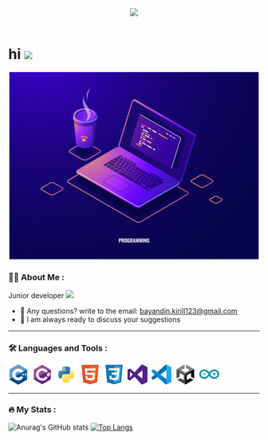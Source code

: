 <div id="header" align="center">
   <img src="https://media.giphy.com/media/553ZGCzYHSQHXiFKA8/giphy.gif" width="100"/>
</div>
<div id="badges" align="center">
  <img src="https://komarev.com/ghpvc/?username=Banzaikin&style=flat-square&color=blue" alt=""/>
</div>
<h1>
  hi
  <img src="https://media.giphy.com/media/hvRJCLFzcasrR4ia7z/giphy.gif" width="30px"/>
</h1>

<div align="center">
  <img src="https://github.com/Banzaikin/Banzaikin/blob/main/971.jpg" width="500px"/>
</div>

### :man_technologist: About Me :
Junior developer <img src="https://media.giphy.com/media/WUlplcMpOCEmTGBtBW/giphy.gif" width="30">
- :speech_balloon: Any questions? write to the email: bayandin.kirill123@gmail.com
- :handshake: I am always ready to discuss your suggestions
---
### :hammer_and_wrench: Languages and Tools :
<div>
  <img src="https://github.com/devicons/devicon/blob/master/icons/cplusplus/cplusplus-original.svg" title="Cplusplus" alt="C++" width="40" height="40"/>&nbsp;
  <img src="https://github.com/devicons/devicon/blob/master/icons/csharp/csharp-original.svg" title="Csharp" alt="C#" width="40" height="40"/>&nbsp;
  <img src="https://github.com/devicons/devicon/blob/master/icons/python/python-original.svg" title="Python" alt="Python" width="40" height="40"/>&nbsp;
  <img src="https://github.com/devicons/devicon/blob/master/icons/html5/html5-original.svg" title="HTML" alt="html" width="40" height="40"/>&nbsp;
  <img src="https://github.com/devicons/devicon/blob/master/icons/css3/css3-original.svg" title="CSS" alt="css" width="40" height="40"/>&nbsp;
  <img src="https://github.com/devicons/devicon/blob/master/icons/visualstudio/visualstudio-plain.svg" title="VisualStudio" alt="VS" width="40" height="40"/>&nbsp;
  <img src="https://github.com/devicons/devicon/blob/master/icons/vscode/vscode-original.svg" title="vscode" alt="VScode" width="40" height="40"/>&nbsp;
  <img src="https://github.com/devicons/devicon/blob/master/icons/unity/unity-original.svg" title="unity" alt="unity" width="40" height="40"/>&nbsp;
  <img src="https://github.com/devicons/devicon/blob/master/icons/arduino/arduino-original.svg" title="Arduino" alt="arduino" width="40" height="40"/>&nbsp;
</div>

---
### :fire: My Stats :
![Anurag's GitHub stats](https://github-readme-stats.vercel.app/api?username=Banzaikin&show_icons=true&theme=tokyonight)
[![Top Langs](https://github-readme-stats.vercel.app/api/top-langs/?username=Banzaikin&layout=compact&theme=tokyonight)](https://github.com/anuraghazra/github-readme-stats)

<!--
**Bayandin-Kirill/Bayandin-Kirill** is a ✨ _special_ ✨ repository because its `README.md` (this file) appears on your GitHub profile.

Here are some ideas to get you started:

- 🔭 I’m currently working on ...
- 🌱 I’m currently learning ...
- 👯 I’m looking to collaborate on ...
- 🤔 I’m looking for help with ...
- 💬 Ask me about ...
- 📫 How to reach me: ...
- 😄 Pronouns: ...
- ⚡ Fun fact: ...
-->

<!--
**Banzaikin/Banzaikin** is a ✨ _special_ ✨ repository because its `README.md` (this file) appears on your GitHub profile.

Here are some ideas to get you started:

- 🔭 I’m currently working on ...
- 🌱 I’m currently learning ...
- 👯 I’m looking to collaborate on ...
- 🤔 I’m looking for help with ...
- 💬 Ask me about ...
- 📫 How to reach me: ...
- 😄 Pronouns: ...
- ⚡ Fun fact: ...
-->
